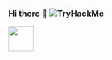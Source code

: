 ### Hi there 👋   ![TryHackMe](https://tryhackme-badges.s3.amazonaws.com/humzakt.png)


<a href="facebook.com/humzakt"><img src="https://cdn.worldvectorlogo.com/logos/facebook-3-2.svg" width="50" height="50" /> </a>

<!--
**Humza-K-T/humza-k-t** is a ✨ _special_ ✨ repository because its `README.md` (this file) appears on your GitHub profile.

Here are some ideas to get you started:

- 🔭 I’m currently working on ...
- 🌱 I’m currently learning ...
- 👯 I’m looking to collaborate on ...
- 🤔 I’m looking for help with ...
- 💬 Ask me about ...
- 📫 How to reach me: ...
- 😄 Pronouns: ...
- ⚡ Fun fact: ...
-->
